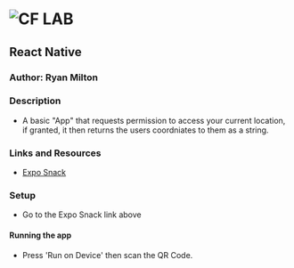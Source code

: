 ![CF](http://i.imgur.com/7v5ASc8.png) LAB
=================================================

## React Native

### Author: Ryan Milton

### Description
* A basic "App" that requests permission to access your current location, if granted, it then returns the users coordniates to them as a string.

### Links and Resources
* [Expo Snack](https://snack.expo.io/@ryan-milton/current-location-(lat-long))

### Setup
* Go to the Expo Snack link above

#### Running the app
* Press 'Run on Device' then scan the QR Code.
